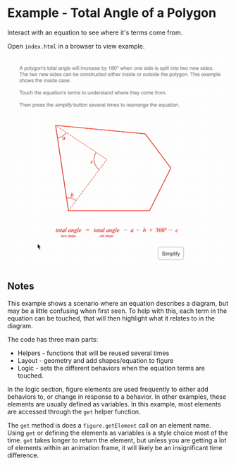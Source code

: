 # Example - Total Angle of a Polygon

Interact with an equation to see where it's terms come from.

Open `index.html` in a browser to view example.

![](./example.gif)

## Notes

This example shows a scenario where an equation describes a diagram, but may be a little confusing when first seen. To help with this, each term in the equation can be touched, that will then highlight what it relates to in the diagram.

The code has three main parts:
  - Helpers - functions that will be reused several times
  - Layout - geometry and add shapes/equation to figure
  - Logic - sets the different behaviors when the equation terms are touched.

In the logic section, figure elements are used frequently to either add behaviors to, or change in response to a behavior. In other examples, these elements are usually defined as variables. In this example, most elements are accessed through the `get` helper function.

The `get` method is does a `figure.getElement` call on an element name. Using `get` or defining the elements as variables is a style choice most of the time. `get` takes longer to return the element, but unless you are getting a lot of elements within an animation frame, it will likely be an insignificant time difference.